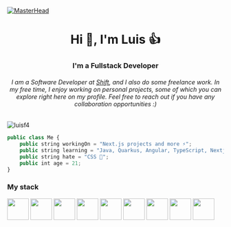 [![MasterHead](https://user-images.githubusercontent.com/97737113/220236988-e336cb7d-abf2-4a40-8dfe-89424d3e752e.gif)](https://rishavchanda.io)
<h1 align="center">Hi 👋, I'm Luis 👍</h1>


<h3 align="center">I'm a Fullstack Developer</h3>
<h6 align="center">I am a Software Developer at <a href="https://www.linkedin.com/company/shift-pulsa-pela-vida">Shift</a>, and I also do some freelance work. In my free time, I enjoy working on personal projects, some of which you can explore right here on my profile. Feel free to reach out if you have any collaboration opportunities :)</h6>



<p align="left"> <img src="https://komarev.com/ghpvc/?username=luisf4&label=Profile%20views&color=0e75b6&style=flat" alt="luisf4" /> </p>


```ts
public class Me {
    public string workingOn = "Next.js projects and more ⚡";
    public string learning = "Java, Quarkus, Angular, TypeScript, Nextjs";
    public string hate = "CSS 😤";
    public int age = 21;
}


```


<h3 align="left">My stack</h3>
<p align="left">
  
 
 

 <img src="https://cdn.jsdelivr.net/gh/devicons/devicon@latest/icons/quarkus/quarkus-plain-wordmark.svg" width="50" height="50" />          
 <img src="https://cdn.jsdelivr.net/gh/devicons/devicon@latest/icons/java/java-original-wordmark.svg" width="50" height="50"/>
 <img src="https://cdn.jsdelivr.net/gh/devicons/devicon@latest/icons/nextjs/nextjs-original-wordmark.svg" width="50" height="50"/>
 <img src="https://cdn.jsdelivr.net/gh/devicons/devicon@latest/icons/typescript/typescript-plain.svg" width="50" height="50"/>
 <img src="https://cdn.jsdelivr.net/gh/devicons/devicon@latest/icons/tailwindcss/tailwindcss-original-wordmark.svg" width="50" height="50"/>
 <img src="https://cdn.jsdelivr.net/gh/devicons/devicon@latest/icons/sass/sass-original.svg" width="50" height="50"/>
 <img src="https://cdn.jsdelivr.net/gh/devicons/devicon@latest/icons/mongodb/mongodb-original-wordmark.svg" width="50" height="50"/>
 <img src="https://cdn.jsdelivr.net/gh/devicons/devicon@latest/icons/postgresql/postgresql-original-wordmark.svg" width="50" height="50"/>
 <img src="https://cdn.jsdelivr.net/gh/devicons/devicon@latest/icons/prisma/prisma-original-wordmark.svg" width="50" height="50"/>
          
          
          
          
          
          
          
          
</p>
